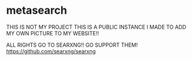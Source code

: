 # metasearch

THIS IS NOT MY PROJECT THIS IS A PUBLIC INSTANCE I MADE TO ADD MY OWN PICTURE TO MY WEBSITE!!

ALL RIGHTS GO TO SEARXNG!! GO SUPPORT THEM! https://github.com/searxng/searxng
